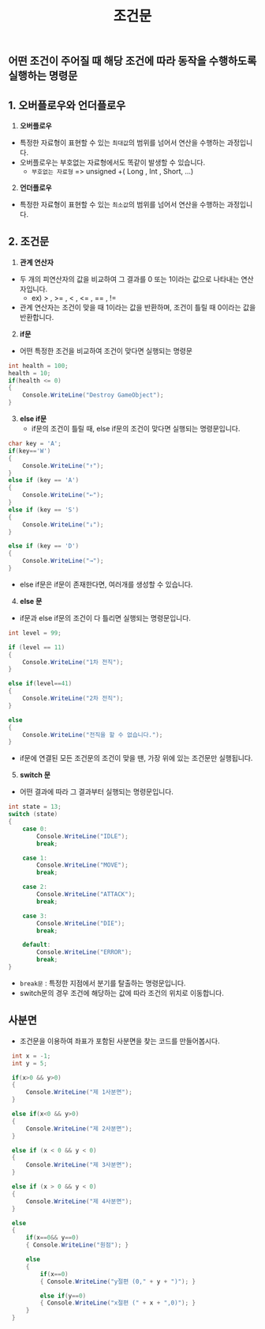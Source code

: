 ﻿---
layout: simple
title: "조건문"
---

## 어떤 조건이 주어질 때 해당 조건에 따라 동작을 수행하도록 실행하는 명령문

## 1. 오버플로우와 언더플로우

1. **오버플로우**

- 특정한 자료형이 표현할 수 있는 `최대값`의 범위를 넘어서 연산을 수행하는 과정입니다.
- 오버플로우는 부호없는 자료형에서도 똑같이 발생할 수 있습니다.
  - `부호없는 자료형` => unsigned +( Long , Int , Short, ...)

2. **언더플로우**

- 특정한 자료형이 표현할 수 있는 `최소값`의 범위를 넘어서 연산을 수행하는 과정입니다.

## 2. 조건문

1. **관계 연산자**

- 두 개의 피연산자의 값을 비교하여 그 결과를 0 또는 1이라는 값으로 나타내는 연산자입니다.
  - ex) > , >= , < , <= , == , !=
- 관계 연산자는 조건이 맞을 때 1이라는 값을 반환하며, 조건이 틀릴 때 0이라는 값을 반환합니다.

2. **if문**

- 어떤 특정한 조건을 비교하여 조건이 맞다면 실행되는 명령문

```csharp
int health = 100;
health = 10;
if(health <= 0)
{
    Console.WriteLine("Destroy GameObject");
}
```

3. **else if문**
   - if문의 조건이 틀릴 때, else if문의 조건이 맞다면 실행되는 명령문입니다.

```csharp
char key = 'A';
if(key=='W')
{
    Console.WriteLine("↑");
}
else if (key == 'A')
{
    Console.WriteLine("←");
}
else if (key == 'S')
{
    Console.WriteLine("↓");
}

else if (key == 'D')
{
    Console.WriteLine("→");
}
```

- else if문은 if문이 존재한다면, 여러개를 생성할 수 있습니다.

4. **else 문**

- if문과 else if문의 조건이 다 틀리면 실행되는 명령문입니다.

```c#
int level = 99;

if (level == 11)
{
    Console.WriteLine("1차 전직");
}

else if(level==41)
{
    Console.WriteLine("2차 전직");
}

else
{
    Console.WriteLine("전직을 할 수 없습니다.");
}
```

- if문에 연결된 모든 조건문의 조건이 맞을 땐, 가장 위에 있는 조건문만 실행됩니다.

5. **switch 문**

- 어떤 결과에 따라 그 결과부터 실행되는 명령문입니다.

```c#
int state = 13;
switch (state)
{
    case 0:
        Console.WriteLine("IDLE");
        break;

    case 1:
        Console.WriteLine("MOVE");
        break;

    case 2:
        Console.WriteLine("ATTACK");
        break;

    case 3:
        Console.WriteLine("DIE");
        break;

    default:
        Console.WriteLine("ERROR");
        break;
}
```

- `break문` : 특정한 지점에서 분기를 탈출하는 명령문입니다.
- switch문의 경우 조건에 해당하는 값에 따라 조건의 위치로 이동합니다.

## 사분면

- 조건문을 이용하여 좌표가 포함된 사분면을 찾는 코드를 만들어봅시다.

```c#
 int x = -1;
 int y = 5;

 if(x>0 && y>0)
 {
     Console.WriteLine("제 1사분면");
 }

 else if(x<0 && y>0)
 {
     Console.WriteLine("제 2사분면");
 }

 else if (x < 0 && y < 0)
 {
     Console.WriteLine("제 3사분면");
 }

 else if (x > 0 && y < 0)
 {
     Console.WriteLine("제 4사분면");
 }

 else
 {
     if(x==0&& y==0)
     { Console.WriteLine("원점"); }

     else
     {
         if(x==0)
         { Console.WriteLine("y절편 (0," + y + ")"); }

         else if(y==0)
         { Console.WriteLine("x절편 (" + x + ",0)"); }
     }
 }

```

